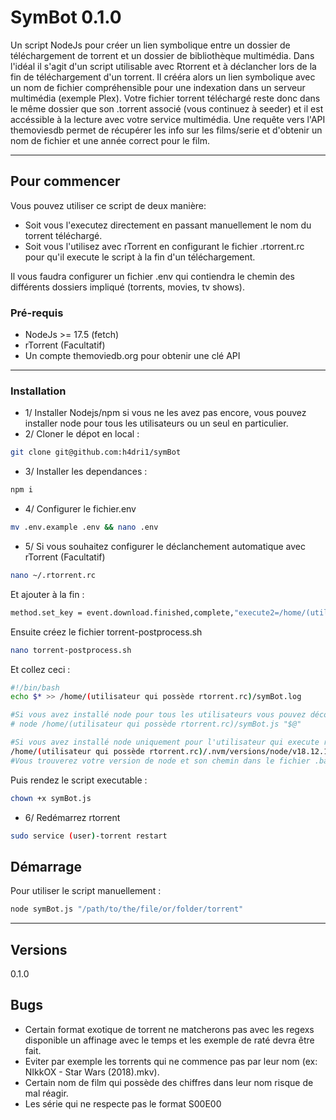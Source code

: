 # SymBot 0.1.0

Un script NodeJs pour créer un lien symbolique entre un dossier de téléchargement de torrent et un dossier de bibliothèque multimédia. Dans l'idéal il s'agit d'un script utilisable avec Rtorrent et à déclancher lors de la fin de téléchargement d'un torrent. Il crééra alors un lien symbolique avec un nom de fichier compréhensible pour une indexation dans un serveur multimédia (exemple Plex). Votre fichier torrent téléchargé reste donc dans le même dossier que son .torrent associé (vous continuez à seeder) et il est accéssible à la lecture avec votre service multimédia. Une requête vers l'API themoviesdb permet de récupérer les info sur les films/serie et d'obtenir un nom de fichier et une année correct pour le film.

----------------------------

## Pour commencer

Vous pouvez utiliser ce script de deux manière:

- Soit vous l'executez directement en passant manuellement le nom du torrent téléchargé.
- Soit vous l'utilisez avec rTorrent en configurant le fichier .rtorrent.rc pour qu'il execute le script à la fin d'un téléchargement.

Il vous faudra configurer un fichier .env qui contiendra le chemin des différents dossiers impliqué (torrents, movies, tv shows).

### Pré-requis

- NodeJs >= 17.5 (fetch)
- rTorrent (Facultatif)
- Un compte themoviedb.org pour obtenir une clé API

----------------------------

### Installation

- 1/ Installer Nodejs/npm si vous ne les avez pas encore, vous pouvez installer node pour tous les utilisateurs ou un seul en particulier.
- 2/ Cloner le dépot en local :
```bash
git clone git@github.com:h4dri1/symBot
```
- 3/ Installer les dependances :
```bash
npm i
```
- 4/ Configurer le fichier.env
```bash
mv .env.example .env && nano .env
```
- 5/ Si vous souhaitez configurer le déclanchement automatique avec rTorrent (Facultatif)
```bash
nano ~/.rtorrent.rc
```
Et ajouter à la fin :
```bash
method.set_key = event.download.finished,complete,"execute2=/home/(utilisateur qui possède rtorrent.rc)/torrent-postprocess.sh,$d.name="
```
Ensuite créez le fichier torrent-postprocess.sh
```bash
nano torrent-postprocess.sh
```
Et collez ceci :
```bash
#!/bin/bash
echo $* >> /home/(utilisateur qui possède rtorrent.rc)/symBot.log

#Si vous avez installé node pour tous les utilisateurs vous pouvez décommenter cette ligne :
# node /home/(utilisateur qui possède rtorrent.rc)/symBot.js "$@"

#Si vous avez installé node uniquement pour l'utilisateur qui execute rtorrent garder cette ligne sinon commentez là
/home/(utilisateur qui possède rtorrent.rc)/.nvm/versions/node/v18.12.1/bin/node /home/(utilisateur qui possède rtorrent.rc)/symBot.js "$@"
#Vous trouverez votre version de node et son chemin dans le fichier .bashrc de l'utilisateur qui excute rtorrent
```
Puis rendez le script executable :
```bash
chown +x symBot.js
```
- 6/ Redémarrez rtorrent
```bash
sudo service (user)-torrent restart
```

## Démarrage

Pour utiliser le script manuellement :

```bash
node symBot.js "/path/to/the/file/or/folder/torrent"
```

----------------------------

## Versions

0.1.0

## Bugs

- Certain format exotique de torrent ne matcherons pas avec les regexs disponible un affinage avec le temps et les exemple de raté devra être fait.
- Eviter par exemple les torrents qui ne commence pas par leur nom (ex: NIkkOX - Star Wars (2018).mkv).
- Certain nom de film qui possède des chiffres dans leur nom risque de mal réagir.
- Les série qui ne respecte pas le format S00E00
